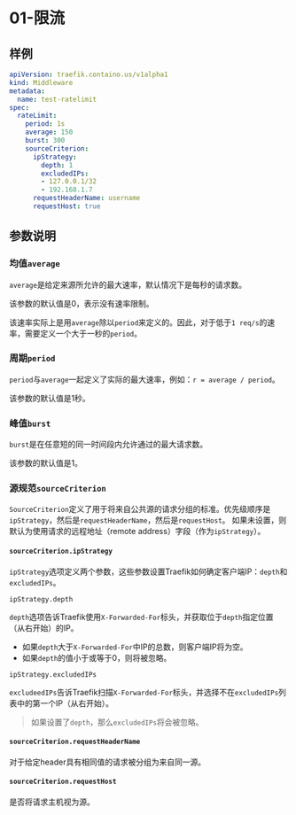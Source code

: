 # 01-限流

## 样例

```yaml
apiVersion: traefik.containo.us/v1alpha1
kind: Middleware
metadata:
  name: test-ratelimit
spec:
  rateLimit:
    period: 1s
    average: 150
    burst: 300
    sourceCriterion:
      ipStrategy:
        depth: 1
        excludedIPs:
        - 127.0.0.1/32
        - 192.168.1.7
      requestHeaderName: username
      requestHost: true
```

## 参数说明

### 均值`average`

`average`是给定来源所允许的最大速率，默认情况下是每秒的请求数。

该参数的默认值是0，表示没有速率限制。

该速率实际上是用`average`除以`period`来定义的。因此，对于低于`1 req/s`的速率，需要定义一个大于一秒的`period`。

### 周期`period`

`period`与`average`一起定义了实际的最大速率，例如：`r = average / period`。

该参数的默认值是1秒。

### 峰值`burst`

`burst`是在任意短的同一时间段内允许通过的最大请求数。

该参数的默认值是1。

### 源规范`sourceCriterion`

`SourceCriterion`定义了用于将来自公共源的请求分组的标准。优先级顺序是`ipStrategy`，然后是`requestHeaderName`，然后是`requestHost`。 如果未设置，则默认为使用请求的远程地址（remote address）字段（作为`ipStrategy`）。

#### `sourceCriterion.ipStrategy`

`ipStrategy`选项定义两个参数，这些参数设置Traefik如何确定客户端IP：`depth`和`excludedIPs`。

`ipStrategy.depth`

`depth`选项告诉Traefik使用`X-Forwarded-For`标头，并获取位于`depth`指定位置（从右开始）的IP。

- 如果`depth`大于`X-Forwarded-For`中IP的总数，则客户端IP将为空。
- 如果`depth`的值小于或等于0，则将被忽略。

`ipStrategy.excludedIPs`

`excludeedIPs`告诉Traefik扫描`X-Forwarded-For`标头，并选择不在`excludedIPs`列表中的第一个IP（从右开始）。

> 如果设置了`depth`，那么`excludedIPs`将会被忽略。

#### `sourceCriterion.requestHeaderName`

对于给定header具有相同值的请求被分组为来自同一源。

#### `sourceCriterion.requestHost`

是否将请求主机视为源。
